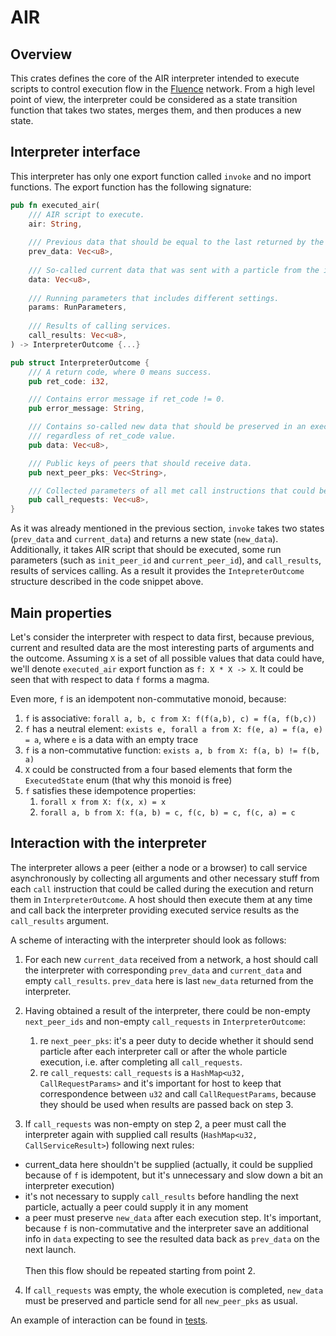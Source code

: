 # AIR

## Overview

This crates defines the core of the AIR interpreter intended to execute scripts to control execution flow in the [Fluence](https://fluence.network) network. From a high level point of view, the interpreter could be considered as a state transition function that takes two states, merges them, and then produces a new state.

## Interpreter interface

This interpreter has only one export function called `invoke` and no import functions. The export function has the following signature:

```rust
pub fn executed_air(
    /// AIR script to execute.
    air: String,
    
    /// Previous data that should be equal to the last returned by the interpreter. 
    prev_data: Vec<u8>,
    
    /// So-called current data that was sent with a particle from the interpreter on some other peer.
    data: Vec<u8>,
    
    /// Running parameters that includes different settings.
    params: RunParameters,
    
    /// Results of calling services.
    call_results: Vec<u8>,
) -> InterpreterOutcome {...}

pub struct InterpreterOutcome {
    /// A return code, where 0 means success.
    pub ret_code: i32,

    /// Contains error message if ret_code != 0.
    pub error_message: String,

    /// Contains so-called new data that should be preserved in an executor of this interpreter
    /// regardless of ret_code value.
    pub data: Vec<u8>,

    /// Public keys of peers that should receive data.
    pub next_peer_pks: Vec<String>,

    /// Collected parameters of all met call instructions that could be executed on a current peer.
    pub call_requests: Vec<u8>,
}
```

As it was already mentioned in the previous section, `invoke` takes two states (`prev_data` and `current_data`) and returns a new state (`new_data`). Additionally, it takes AIR script that should be executed, some run parameters (such as `init_peer_id` and `current_peer_id`), and `call_results`, results of services calling. As a result it provides the `IntepreterOutcome` structure described in the code snippet above.

## Main properties

Let's consider the interpreter with respect to data first, because previous, current and resulted data are the most interesting parts of arguments and the outcome. Assuming `X` is a set of all possible values that data could have, we'll denote `executed_air` export function as `f: X * X -> X`. It could be seen that with respect to data `f` forms a magma. 

Even more, `f` is an idempotent non-commutative monoid, because:
1. `f` is associative: `forall a, b, c from X: f(f(a,b), c) = f(a, f(b,c))`
2. `f` has a neutral element: `exists e, forall a from X: f(e, a) = f(a, e) = a`, where `e` is a data with an empty trace
3. `f` is a non-commutative function: `exists a, b from X: f(a, b) != f(b, a)`
4. `X` could be constructed from a four based elements that form the `ExecutedState` enum (that why this monoid is free)
5. `f` satisfies these idempotence properties:
   1. `forall x from X: f(x, x) = x`
   2. `forall a, b from X: f(a, b) = c, f(c, b) = c, f(c, a) = c`

## Interaction with the interpreter

The interpreter allows a peer (either a node or a browser) to call service asynchronously by collecting all arguments and other necessary stuff from each `call` instruction that could be called during the execution and return them in `InterpreterOutcome`. A host should then execute them at any time and call back the interpreter providing executed service results as the `call_results` argument.

A scheme of interacting with the interpreter should look as follows:
1. For each new `current_data` received from a network, a host should call the interpreter with corresponding `prev_data` and `current_data` and empty `call_results`. `prev_data` here is last `new_data` returned from the interpreter.

2. Having obtained a result of the interpreter, there could be non-empty `next_peer_ids` and non-empty `call_requests` in `InterpreterOutcome`:
   1. re `next_peer_pks`: it's a peer duty to decide whether it should send particle after each interpreter call or after the whole particle execution, i.e. after completing all `call_requests`.
   2. re `call_requests`: `call_requests` is a `HashMap<u32, CallRequestParams>` and it's important for host to keep that correspondence between `u32` and call `CallRequestParams`, because they should be used when results are passed back on step 3. 
   
3. If `call_requests` was non-empty on step 2, a peer must call the interpreter again with supplied call results (`HashMap<u32, CallServiceResult>`) following next rules:  
- current_data here shouldn't be supplied (actually, it could be supplied because of `f` is idempotent, but it's unnecessary and slow down a bit an interpreter execution)
- it's not necessary to supply `call_results` before handling the next particle, actually a peer could supply it in any moment
- a peer must preserve `new_data` after each execution step. It's important, because `f` is non-commutative and the interpreter save an additional info in `data` expecting to see the resulted data back as `prev_data` on the next launch.<br><br>
Then this flow should be repeated starting from point 2.

4. If `call_requests` was empty, the whole execution is completed, `new_data` must be preserved and particle send for all `new_peer_pks` as usual.

An example of interaction can be found in [tests](https://github.com/fluencelabs/aquavm/blob/async/crates/test-utils/src/test_runner.rs).
